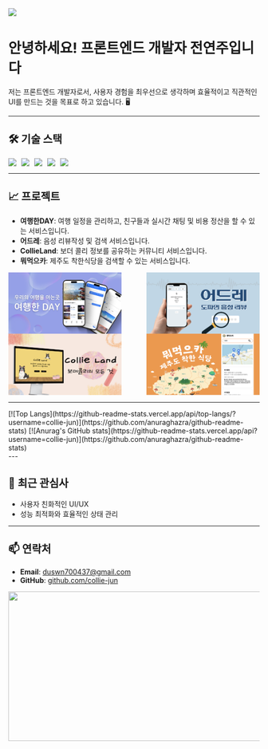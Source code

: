 <img src="https://capsule-render.vercel.app/api?type=waving&color=BDBDC8&height=100&section=header" />

# 안녕하세요! 프론트엔드 개발자 전연주입니다

저는 프론트엔드 개발자로서, 사용자 경험을 최우선으로 생각하며 효율적이고 직관적인 UI를 만드는 것을 목표로 하고 있습니다. 🖥️

---

## 🛠️ 기술 스택
<div style="display:flex;gap:10px;">
  <img src="https://img.shields.io/badge/JavaScript-F7DF1E?style=for-the-badge&logo=javascript&logoColor=black">
  <img src="https://img.shields.io/badge/React-61DAFB?style=for-the-badge&logo=react&logoColor=black">
  <img src="https://img.shields.io/badge/TypeScript-007ACC?style=for-the-badge&logo=typescript&logoColor=white">
  <img src="https://img.shields.io/badge/Styled--components-DB7093?style=for-the-badge&logo=styled-components&logoColor=white">
  <img src="https://img.shields.io/badge/Firebase-FFCA28?style=for-the-badge&logo=firebase&logoColor=black">
</div>

---

## 📈 프로젝트
- **여행한DAY**: 여행 일정을 관리하고, 친구들과 실시간 채팅 및 비용 정산을 할 수 있는 서비스입니다.
- **어드레**: 음성 리뷰작성 및 검색 서비스입니다.
- **CollieLand**: 보더 콜리 정보를 공유하는 커뮤니티 서비스입니다.
- **뭐먹으카**: 제주도 착한식당을 검색할 수 있는 서비스입니다.

<div style="display: flex; justify-content: space-between;">
  <img src="./assets/travel-day.png" alt="여행한DAY" width="45%"/>
  <img src="./assets/Eodeure.png" alt="어드레" width="45%"/>
</div>
<div style="display: flex; justify-content: space-between;">
  <img src="./assets/CollieLand.png" alt="CollieLand" width="45%"/>
  <img src="./assets/meogeulkka.png" alt="뭐먹으카" width="45%"/>
</div>


---
<div style="display:flex;gap:10px;">
  [![Top Langs](https://github-readme-stats.vercel.app/api/top-langs/?username=collie-jun)](https://github.com/anuraghazra/github-readme-stats)
  [![Anurag's GitHub stats](https://github-readme-stats.vercel.app/api?username=collie-jun)](https://github.com/anuraghazra/github-readme-stats)
</div>
---

## 🌱 최근 관심사
- 사용자 친화적인 UI/UX
- 성능 최적화와 효율적인 상태 관리

---

## 📫 연락처
- **Email**: duswn700437@gmail.com
- **GitHub**: [github.com/collie-jun](https://github.com/collie-jun)



 <a href="https://github.com/devxb/gitanimals">
  <img src="https://render.gitanimals.org/farms/collie-jun" width="1000" height="300"/>
</a>
  


